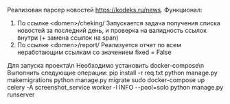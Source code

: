 Реализован парсер новостей https://kodeks.ru/news.
Функционал:
1. По ссылке \<domen>/cheking/ Запускается задача получения списка новостей за последний день, и проверка на валидность ссылок внутри (+ замена ссылок на span)
2. По ссылке \<domen>/report/ Реализуется отчет по всем неработающим ссылкам со значением fixed = False


Для запуска проекта\n
Необходимо установить docker-compose\n
Выполнить следующие операции:
pip install -r req.txt
python manage.py makemigrations
python manage.py migrate
sudo docker-compose up
celery -A screenshot_service worker -l INFO --pool=solo
python manage.py runserver
